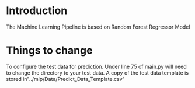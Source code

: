# Introduction
The Machine Learning Pipeline is based on Random Forest Regressor Model

# Things to change
To configure the test data for prediction. Under line 75 of main.py will need to change the directory to your test data. A copy of the test data template is stored in"../mlp/Data/Predict_Data_Template.csv"
